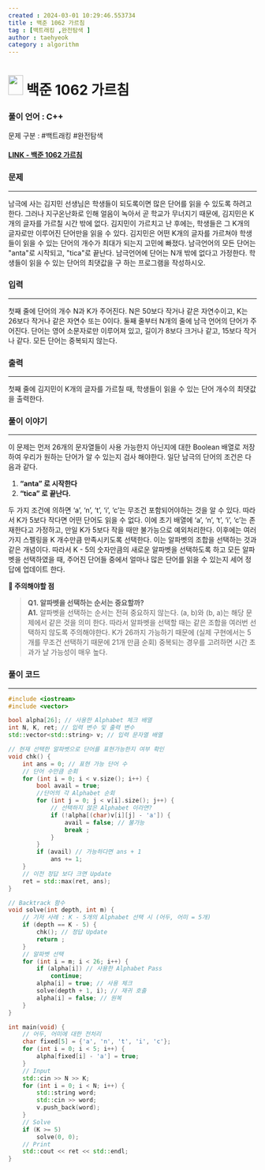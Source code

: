 ```yaml
---
created : 2024-03-01 10:29:46.553734
title : 백준 1062 가르침
tag : [백트래킹 ,완전탐색 ]
author : taehyeok
category : algorithm
---
```

# <img src="https://d2gd6pc034wcta.cloudfront.net/tier/12.svg" width="30" height="40"> 백준 1062 가르침

### 풀이 언어 : C++

문제 구분 : #백트래킹 #완전탐색 
#### [LINK - 백준 1062 가르침](https://www.acmicpc.net/problem/1062)

### 문제

<hr>


남극에 사는 김지민 선생님은 학생들이 되도록이면 많은 단어를 읽을 수 있도록 하려고 한다. 그러나 지구온난화로 인해 얼음이 녹아서 곧 학교가 무너지기 때문에, 김지민은 K개의 글자를 가르칠 시간 밖에 없다. 김지민이 가르치고 난 후에는, 학생들은 그 K개의 글자로만 이루어진 단어만을 읽을 수 있다. 김지민은 어떤 K개의 글자를 가르쳐야 학생들이 읽을 수 있는 단어의 개수가 최대가 되는지 고민에 빠졌다. 남극언어의 모든 단어는 "anta"로 시작되고, "tica"로 끝난다. 남극언어에 단어는 N개 밖에 없다고 가정한다. 학생들이 읽을 수 있는 단어의 최댓값을 구
하는 프로그램을 작성하시오.
### 입력

<hr>


첫째 줄에 단어의 개수 N과 K가 주어진다. N은 50보다 작거나 같은 자연수이고, K는 26보다 작거나 같은 자연수 또는 0이다. 둘째 줄부터 N개의 줄에 남극 언어의 단어가 주어진다. 단어는 영어 소문자로만 이루어져 있고, 길이가 8보다 크거나 같고, 15보다 작거나 같다. 모든 단어는 중복되지 않는다.
### 출력

<hr>


첫째 줄에 김지민이 K개의 글자를 가르칠 때, 학생들이 읽을 수 있는 단어 개수의 최댓값을 출력한다.
### 풀이 이야기

<hr>


이 문제는 먼저 26개의 문자열들이 사용 가능한지 아닌지에 대한 Boolean 배열로 저장하여 우리가 원하는 단어가 알 수 있는지 검사 해야한다. 일단 남극의 단어의 조건은 다음과 같다.
1. **“anta” 로 시작한다**
2. **“tica” 로 끝난다.**

두 가지 조건에 의하면 ‘a’, ‘n’, ‘t’, ‘i’, ‘c’는 무조건 포함되어야하는 것을 알 수 있다. 따라서 K가 5보다 작다면 어떤 단어도 읽을 수 없다. 이에 초기 배열에 ‘a’, ‘n’, ‘t’, ‘i’, ‘c’는 존재한다고 가정하고, 만일 K가 5보다 작을 때만 불가능으로 예외처리한다.
이후에는 여러가지 스펠링을 K 개수만큼 만족시키도록 선택한다. 이는 알파벳의 조합을 선택하는 것과 같은 개념이다. 따라서 K - 5의 숫자만큼의 새로운 알파벳을 선택하도록 하고 모든 알파벳을 선택하였을 때, 주어진 단어들 중에서 얼마나 많은 단어를 읽을 수 있는지 세어 정답에 업데이트 한다.

**🚨 주의해야할 점**
>**Q1. 알파벳을 선택하는 순서는 중요할까?**  
>**A1.** 알파벳을 선택하는 순서는 전혀 중요하지 않는다. (a, b)와 (b, a)는 해당 문제에서 같은 것을 의미 한다. 따라서 알파벳을 선택할 때는 같은 조합을 여러번 선택하지 않도록 주의해야한다. K가 26까지 가능하기 때문에 (실제 구현에서는 5개를 무조건 선택하기 때문에 21개 만큼 순회) 중복되는 경우를 고려하면 시간 초과가 날 가능성이 매우 높다.
### 풀이 코드

<hr>


``` c++
#include <iostream>
#include <vector>

bool alpha[26]; // 사용한 Alphabet 체크 배열
int N, K, ret; // 입력 변수 및 출력 변수
std::vector<std::string> v; // 입력 문자열 배열

// 현재 선택한 알파벳으로 단어를 표현가능한지 여부 확인
void chk() {
	int ans = 0; // 표현 가능 단어 수
	// 단어 수만큼 순회
	for (int i = 0; i < v.size(); i++) {
		bool avail = true;
		//단어의 각 Alphabet 순회
		for (int j = 0; j < v[i].size(); j++) {
			// 선택하지 않은 Alphabet 이라면?
			if (!alpha[(char)v[i][j] - 'a']) {
				avail = false; // 불가능
				break ;
			}
		}
		if (avail) // 가능하다면 ans + 1
			ans += 1;
	}
	// 이전 정답 보다 크면 Update
	ret = std::max(ret, ans);
}

// Backtrack 함수
void solve(int depth, int m) {
	// 기저 사례 : K - 5개의 Alphabet 선택 시 (어두, 어미 = 5개)
	if (depth == K - 5) {
		chk(); // 정답 Update
		return ;
	}
	// 알파벳 선택
	for (int i = m; i < 26; i++) {
		if (alpha[i]) // 사용한 Alphabet Pass
			continue;
		alpha[i] = true; // 사용 체크
		solve(depth + 1, i); // 재귀 호출
		alpha[i] = false; // 원복
	}
}

int main(void) {
	// 어두, 어미에 대한 전처리
	char fixed[5] = {'a', 'n', 't', 'i', 'c'};
	for (int i = 0; i < 5; i++) {
		alpha[fixed[i] - 'a'] = true;
	}
	// Input
	std::cin >> N >> K;
	for (int i = 0; i < N; i++) {
		std::string word;
		std::cin >> word;
		v.push_back(word);
	}
	// Solve
	if (K >= 5)
		solve(0, 0);
	// Print
	std::cout << ret << std::endl;
}
```


